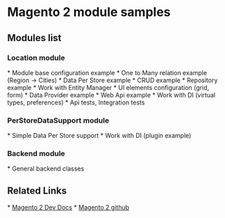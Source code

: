 <h1>Magento 2 module samples</h1>

<h2>Modules list</h2>

<h3>Location module</h3>
* Module base configuration example
* One to Many relation example (Region -> Cities)
* Data Per Store example
* CRUD example
* Repository example
* Work with Entity Manager
* UI elements configuration (grid, form)
* Data Provider example
* Web Api example
* Work with DI  (virtual types, preferences)
* Api tests, Integration tests

<h3>PerStoreDataSupport module</h3>
* Simple Data Per Store support
* Work with DI  (plugin example)

<h3>Backend module</h3>
* General backend classes

<h2>Related Links</h2>
* <a href="http://devdocs.magento.com/">Magento 2 Dev Docs</a>
* <a href="https://github.com/magento/">Magento 2 github</a>
